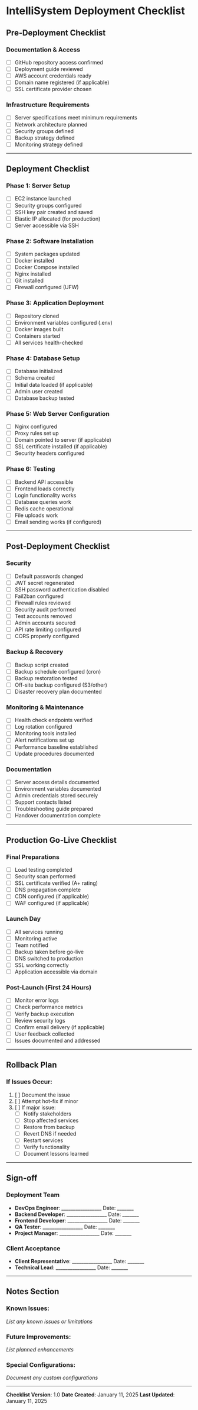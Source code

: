 # IntelliSystem Deployment Checklist

## Pre-Deployment Checklist

### Documentation & Access
- [ ] GitHub repository access confirmed
- [ ] Deployment guide reviewed
- [ ] AWS account credentials ready
- [ ] Domain name registered (if applicable)
- [ ] SSL certificate provider chosen

### Infrastructure Requirements
- [ ] Server specifications meet minimum requirements
- [ ] Network architecture planned
- [ ] Security groups defined
- [ ] Backup strategy defined
- [ ] Monitoring strategy defined

---

## Deployment Checklist

### Phase 1: Server Setup
- [ ] EC2 instance launched
- [ ] Security groups configured
- [ ] SSH key pair created and saved
- [ ] Elastic IP allocated (for production)
- [ ] Server accessible via SSH

### Phase 2: Software Installation
- [ ] System packages updated
- [ ] Docker installed
- [ ] Docker Compose installed
- [ ] Nginx installed
- [ ] Git installed
- [ ] Firewall configured (UFW)

### Phase 3: Application Deployment
- [ ] Repository cloned
- [ ] Environment variables configured (.env)
- [ ] Docker images built
- [ ] Containers started
- [ ] All services health-checked

### Phase 4: Database Setup
- [ ] Database initialized
- [ ] Schema created
- [ ] Initial data loaded (if applicable)
- [ ] Admin user created
- [ ] Database backup tested

### Phase 5: Web Server Configuration
- [ ] Nginx configured
- [ ] Proxy rules set up
- [ ] Domain pointed to server (if applicable)
- [ ] SSL certificate installed (if applicable)
- [ ] Security headers configured

### Phase 6: Testing
- [ ] Backend API accessible
- [ ] Frontend loads correctly
- [ ] Login functionality works
- [ ] Database queries work
- [ ] Redis cache operational
- [ ] File uploads work
- [ ] Email sending works (if configured)

---

## Post-Deployment Checklist

### Security
- [ ] Default passwords changed
- [ ] JWT secret regenerated
- [ ] SSH password authentication disabled
- [ ] Fail2ban configured
- [ ] Firewall rules reviewed
- [ ] Security audit performed
- [ ] Test accounts removed
- [ ] Admin accounts secured
- [ ] API rate limiting configured
- [ ] CORS properly configured

### Backup & Recovery
- [ ] Backup script created
- [ ] Backup schedule configured (cron)
- [ ] Backup restoration tested
- [ ] Off-site backup configured (S3/other)
- [ ] Disaster recovery plan documented

### Monitoring & Maintenance
- [ ] Health check endpoints verified
- [ ] Log rotation configured
- [ ] Monitoring tools installed
- [ ] Alert notifications set up
- [ ] Performance baseline established
- [ ] Update procedures documented

### Documentation
- [ ] Server access details documented
- [ ] Environment variables documented
- [ ] Admin credentials stored securely
- [ ] Support contacts listed
- [ ] Troubleshooting guide prepared
- [ ] Handover documentation complete

---

## Production Go-Live Checklist

### Final Preparations
- [ ] Load testing completed
- [ ] Security scan performed
- [ ] SSL certificate verified (A+ rating)
- [ ] DNS propagation complete
- [ ] CDN configured (if applicable)
- [ ] WAF configured (if applicable)

### Launch Day
- [ ] All services running
- [ ] Monitoring active
- [ ] Team notified
- [ ] Backup taken before go-live
- [ ] DNS switched to production
- [ ] SSL working correctly
- [ ] Application accessible via domain

### Post-Launch (First 24 Hours)
- [ ] Monitor error logs
- [ ] Check performance metrics
- [ ] Verify backup execution
- [ ] Review security logs
- [ ] Confirm email delivery (if applicable)
- [ ] User feedback collected
- [ ] Issues documented and addressed

---

## Rollback Plan

### If Issues Occur:
1. [ ] Document the issue
2. [ ] Attempt hot-fix if minor
3. [ ] If major issue:
   - [ ] Notify stakeholders
   - [ ] Stop affected services
   - [ ] Restore from backup
   - [ ] Revert DNS if needed
   - [ ] Restart services
   - [ ] Verify functionality
   - [ ] Document lessons learned

---

## Sign-off

### Deployment Team
- **DevOps Engineer**: _________________ Date: _______
- **Backend Developer**: _________________ Date: _______
- **Frontend Developer**: _________________ Date: _______
- **QA Tester**: _________________ Date: _______
- **Project Manager**: _________________ Date: _______

### Client Acceptance
- **Client Representative**: _________________ Date: _______
- **Technical Lead**: _________________ Date: _______

---

## Notes Section

### Known Issues:
_List any known issues or limitations_

### Future Improvements:
_List planned enhancements_

### Special Configurations:
_Document any custom configurations_

---

**Checklist Version**: 1.0
**Date Created**: January 11, 2025
**Last Updated**: January 11, 2025